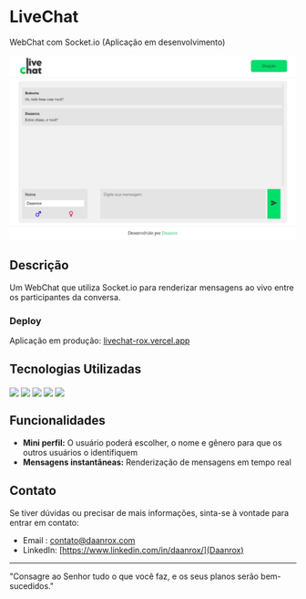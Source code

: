 # LiveChat
WebChat com Socket.io (Aplicação em desenvolvimento)


![LiveChat](front_example.jpg)

## Descrição

Um WebChat que utiliza Socket.io para renderizar mensagens ao vivo entre os participantes da conversa.


### Deploy
Aplicação em produção: [livechat-rox.vercel.app](https://livechat-rox.vercel.app)


## Tecnologias Utilizadas
<div>
  <img align="center" src="https://img.shields.io/badge/React-20232A?style=for-the-badge&logo=react&logoColor=61DAFB"/>
  <img align="center" src="https://img.shields.io/badge/JavaScript-F7DF1E?style=for-the-badge&logo=javascript&logoColor=black"/>
  <img align="center" src="https://img.shields.io/badge/styled--components-DB7093?style=for-the-badge&logo=styled-components&logoColor=white"/>
  <img align="center" src="https://img.shields.io/badge/Axios-5A8DEE?style=for-the-badge&logo=axios&logoColor=white"/>
  <img align="center" src="https://img.shields.io/badge/Zod-6328B6?style=for-the-badge&logo=zod&logoColor=white"/>
</div>

## Funcionalidades
- **Mini perfil:** O usuário poderá escolher, o nome e gênero para que os outros usuários o identifiquem
- **Mensagens instantâneas:** Renderização de mensagens em tempo real

  
## Contato
Se tiver dúvidas ou precisar de mais informações, sinta-se à vontade para entrar em contato:
- Email : [contato@daanrox.com](mailto:contato@daanrox.com)
- LinkedIn: [https://www.linkedin.com/in/daanrox/](Daanrox)

--- 

"Consagre ao Senhor tudo o que você faz, e os seus planos serão bem-sucedidos."





